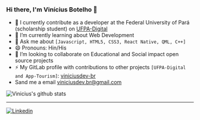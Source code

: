 ### Hi there, I'm Vinícius Botelho 👋

- 🔭 I currently contribute as a developer at the Federal University of Pará (scholarship student) on [UFPA-Digital](https://gitlab.com/ccsl-ufpa/ufpa-digital)
- 🌱 I’m currently learning about Web Development
- 💬 Ask me about `[Javascript, HTML5, CSS3, React Native, QML, C++]`
- 😄 Pronouns: Hin/His
- 👯 I’m looking to collaborate on Educational and Social impact open source projects
- ⚡ My GitLab profile with contributions to other projects `[UFPA-Digital and App-Tourism]`: [viniciusdev-br](https://gitlab.com/viniciusdev-br)
- Sand me a email <viniciusdev.br@gmail.com>

![Vinicius's github stats](https://github-readme-stats.vercel.app/api?username=viniciusdev-br&show_icons=true&theme=radical)

<hr>

[![Linkedin](https://img.shields.io/badge/-LinkedIn-0A66C2?style=flat&labelColor=0A66C2&logo=Linkedin&Color=white)](https://www.linkedin.com/in/vinicius-botelho-15716218b)






<!--
**viniciusdev-br/viniciusdev-br** is a ✨ _special_ ✨ repository because its `README.md` (this file) appears on your GitHub profile.

Here are some ideas to get you started:

- 🔭 I’m currently working on ...
- 🌱 I’m currently learning ...
- 👯 I’m looking to collaborate on ...
- 🤔 I’m looking for help with ...
- 💬 Ask me about ...
- 📫 How to reach me: ...
- 😄 Pronouns: ...
- ⚡ Fun fact: ...

[![Gmail](https://img.shields.io/badge/-Gmail-FFFFFF?style=flat&labelColor=FFFFFF&logo=Gmail&Color=white)](<viniciusvcb2002@gmail.com>
) 

-->
